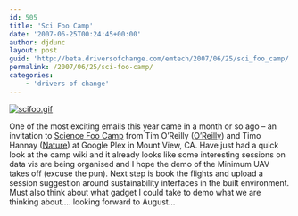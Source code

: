 ```yaml
---
id: 505
title: 'Sci Foo Camp'
date: '2007-06-25T00:24:45+00:00'
author: djdunc
layout: post
guid: 'http://beta.driversofchange.com/emtech/2007/06/25/sci_foo_camp/'
permalink: /2007/06/25/sci-foo-camp/
categories:
    - 'drivers of change'
---
```


[![scifoo.gif](https://i0.wp.com/www.driversofchange.com/wp-content/uploads/mt-old/emtech/images/scifoo.gif?resize=262%2C180)](http://www.nature.com/nature/meetings/scifoo/)

One of the most exciting emails this year came in a month or so ago – an invitation to [Science Foo Camp](http://en.wikipedia.org/wiki/Science_Foo_Camp) from Tim O’Reilly ([O’Reilly](http://www.oreilly.com/)) and Timo Hannay ([Nature](http://www.nature.com/)) at Google Plex in Mount View, CA. Have just had a quick look at the camp wiki and it already looks like some interesting sessions on data vis are being organised and I hope the demo of the Minimum UAV takes off (excuse the pun). Next step is book the flights and upload a session suggestion around sustainability interfaces in the built environment. Must also think about what gadget I could take to demo what we are thinking about…. looking forward to August…